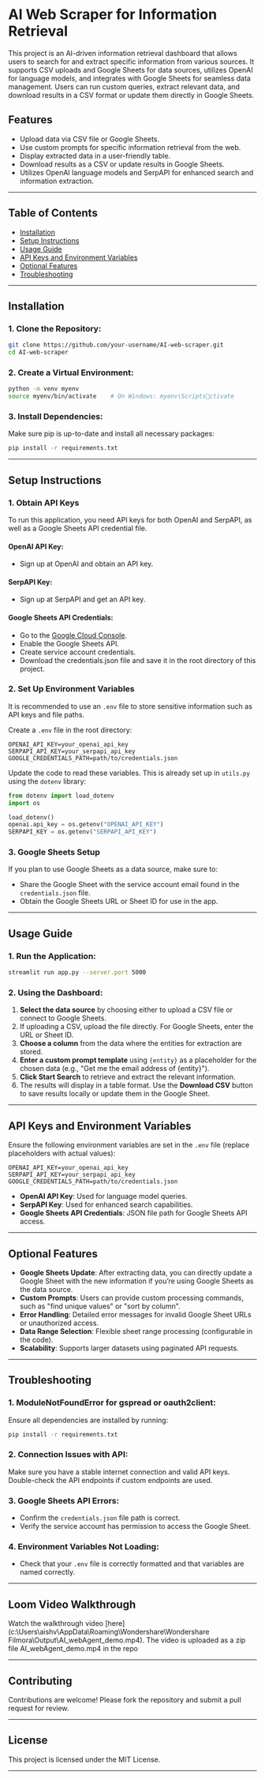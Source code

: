 
# AI Web Scraper for Information Retrieval

This project is an AI-driven information retrieval dashboard that allows users to search for and extract specific information from various sources. It supports CSV uploads and Google Sheets for data sources, utilizes OpenAI for language models, and integrates with Google Sheets for seamless data management. Users can run custom queries, extract relevant data, and download results in a CSV format or update them directly in Google Sheets.

## Features

- Upload data via CSV file or Google Sheets.
- Use custom prompts for specific information retrieval from the web.
- Display extracted data in a user-friendly table.
- Download results as a CSV or update results in Google Sheets.
- Utilizes OpenAI language models and SerpAPI for enhanced search and information extraction.

---

## Table of Contents

- [Installation](#installation)
- [Setup Instructions](#setup-instructions)
- [Usage Guide](#usage-guide)
- [API Keys and Environment Variables](#api-keys-and-environment-variables)
- [Optional Features](#optional-features)
- [Troubleshooting](#troubleshooting)

---

## Installation

### 1. Clone the Repository:

```bash
git clone https://github.com/your-username/AI-web-scraper.git
cd AI-web-scraper
```

### 2. Create a Virtual Environment:

```bash
python -m venv myenv
source myenv/bin/activate    # On Windows: myenv\Scriptsctivate
```

### 3. Install Dependencies:

Make sure pip is up-to-date and install all necessary packages:

```bash
pip install -r requirements.txt
```

---

## Setup Instructions

### 1. Obtain API Keys

To run this application, you need API keys for both OpenAI and SerpAPI, as well as a Google Sheets API credential file.

#### OpenAI API Key:
- Sign up at OpenAI and obtain an API key.

#### SerpAPI Key:
- Sign up at SerpAPI and get an API key.

#### Google Sheets API Credentials:
- Go to the [Google Cloud Console](https://console.cloud.google.com/).
- Enable the Google Sheets API.
- Create service account credentials.
- Download the credentials.json file and save it in the root directory of this project.

### 2. Set Up Environment Variables

It is recommended to use an `.env` file to store sensitive information such as API keys and file paths.

Create a `.env` file in the root directory:

```plaintext
OPENAI_API_KEY=your_openai_api_key
SERPAPI_API_KEY=your_serpapi_api_key
GOOGLE_CREDENTIALS_PATH=path/to/credentials.json
```

Update the code to read these variables. This is already set up in `utils.py` using the `dotenv` library:

```python
from dotenv import load_dotenv
import os

load_dotenv()
openai.api_key = os.getenv("OPENAI_API_KEY")
SERPAPI_KEY = os.getenv("SERPAPI_API_KEY")
```

### 3. Google Sheets Setup

If you plan to use Google Sheets as a data source, make sure to:

- Share the Google Sheet with the service account email found in the `credentials.json` file.
- Obtain the Google Sheets URL or Sheet ID for use in the app.

---

## Usage Guide

### 1. Run the Application:

```bash
streamlit run app.py --server.port 5000
```

### 2. Using the Dashboard:

1. **Select the data source** by choosing either to upload a CSV file or connect to Google Sheets.
2. If uploading a CSV, upload the file directly. For Google Sheets, enter the URL or Sheet ID.
3. **Choose a column** from the data where the entities for extraction are stored.
4. **Enter a custom prompt template** using `{entity}` as a placeholder for the chosen data (e.g., "Get me the email address of {entity}").
5. **Click Start Search** to retrieve and extract the relevant information.
6. The results will display in a table format. Use the **Download CSV** button to save results locally or update them in the Google Sheet.

---

## API Keys and Environment Variables

Ensure the following environment variables are set in the `.env` file (replace placeholders with actual values):

```plaintext
OPENAI_API_KEY=your_openai_api_key
SERPAPI_API_KEY=your_serpapi_api_key
GOOGLE_CREDENTIALS_PATH=path/to/credentials.json
```

- **OpenAI API Key**: Used for language model queries.
- **SerpAPI Key**: Used for enhanced search capabilities.
- **Google Sheets API Credentials**: JSON file path for Google Sheets API access.

---

## Optional Features

- **Google Sheets Update**: After extracting data, you can directly update a Google Sheet with the new information if you’re using Google Sheets as the data source.
- **Custom Prompts**: Users can provide custom processing commands, such as "find unique values" or "sort by column".
- **Error Handling**: Detailed error messages for invalid Google Sheet URLs or unauthorized access.
- **Data Range Selection**: Flexible sheet range processing (configurable in the code).
- **Scalability**: Supports larger datasets using paginated API requests.

---

## Troubleshooting

### 1. **ModuleNotFoundError for gspread or oauth2client:**

Ensure all dependencies are installed by running:

```bash
pip install -r requirements.txt
```

### 2. **Connection Issues with API:**

Make sure you have a stable internet connection and valid API keys. Double-check the API endpoints if custom endpoints are used.

### 3. **Google Sheets API Errors:**

- Confirm the `credentials.json` file path is correct.
- Verify the service account has permission to access the Google Sheet.

### 4. **Environment Variables Not Loading:**

- Check that your `.env` file is correctly formatted and that variables are named correctly.

---

## Loom Video Walkthrough

Watch the walkthrough video [here](c:\Users\aishv\AppData\Roaming\Wondershare\Wondershare Filmora\Output\AI_webAgent_demo.mp4).
The video is uploaded as a zip file AI_webAgent_demo.mp4 in the repo 

---

## Contributing

Contributions are welcome! Please fork the repository and submit a pull request for review.

---

## License

This project is licensed under the MIT License.

---

